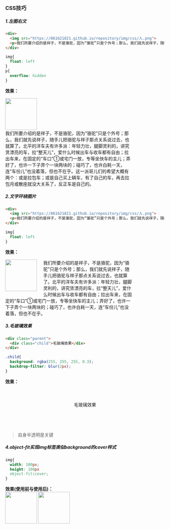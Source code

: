 ### CSS技巧  
##### 1.左图右文  
``` html
<div>
  <img src="https://861621821.github.io/repository/img/css/人.png">
  <p>我们所要介绍的是祥子，不是骆驼，因为“骆驼”只是个外号；那么，我们就先说祥子，随手儿把骆驼与祥子那点关系说过去，也就算了。北平的洋车夫有许多派：年轻力壮，腿脚灵利的，讲究赁漂亮的车，拉“整天儿”，爱什么时候出车与收车都有自由；拉出车来，在固定的“车口”①或宅门一放，专等坐快车的主儿；弄好了，也许一下子弄个一块两块的；碰巧了，也许白耗一天，连“车份儿”也没着落，但也不在乎。这一派哥儿们的希望大概有两个：或是拉包车；或是自己买上辆车，有了自己的车，再去拉包月或散座就没大关系了，反正车是自己的。</p>
</div>
```
``` css
img{
  float: left
}
p{
  overflow: hidden
}
```
<b>效果：</b>
<div>
  <img src="https://861621821.github.io/repository/img/css/人.jpg" style="width: 100px; margin-right: 20px; float: left">
  <p style="width: 400px;overflow: hidden">我们所要介绍的是祥子，不是骆驼，因为“骆驼”只是个外号；那么，我们就先说祥子，随手儿把骆驼与祥子那点关系说过去，也就算了。北平的洋车夫有许多派：年轻力壮，腿脚灵利的，讲究赁漂亮的车，拉“整天儿”，爱什么时候出车与收车都有自由；拉出车来，在固定的“车口”①或宅门一放，专等坐快车的主儿；弄好了，也许一下子弄个一块两块的；碰巧了，也许白耗一天，连“车份儿”也没着落，但也不在乎。这一派哥儿们的希望大概有两个：或是拉包车；或是自己买上辆车，有了自己的车，再去拉包月或散座就没大关系了，反正车是自己的。</p>
</div>  

##### 2.文字环绕图片  
``` html
<div>
  <img src="https://861621821.github.io/repository/img/css/人.png">
  <p>我们所要介绍的是祥子，不是骆驼，因为“骆驼”只是个外号；那么，我们就先说祥子，随手儿把骆驼与祥子那点关系说过去，也就算了。北平的洋车夫有许多派：年轻力壮，腿脚灵利的，讲究赁漂亮的车，拉“整天儿”，爱什么时候出车与收车都有自由；拉出车来，在固定的“车口”①或宅门一放，专等坐快车的主儿；弄好了，也许一下子弄个一块两块的；碰巧了，也许白耗一天，连“车份儿”也没着落，但也不在乎。</p>
</div>
```
``` css
img{
  float: left
}
```
<b>效果：</b>
<div>
  <img src="https://861621821.github.io/repository/img/css/人.jpg" style="width: 100px; margin: 0 20px 20px 0; float: left">
  <p style="width: 400px;">我们所要介绍的是祥子，不是骆驼，因为“骆驼”只是个外号；那么，我们就先说祥子，随手儿把骆驼与祥子那点关系说过去，也就算了。北平的洋车夫有许多派：年轻力壮，腿脚灵利的，讲究赁漂亮的车，拉“整天儿”，爱什么时候出车与收车都有自由；拉出车来，在固定的“车口”①或宅门一放，专等坐快车的主儿；弄好了，也许一下子弄个一块两块的；碰巧了，也许白耗一天，连“车份儿”也没着落，但也不在乎。</p>
</div>  

##### 3.毛玻璃效果
``` html
<div class="parent">
  <div class="child">毛玻璃效果</div>
</div>
```
``` css
.child{
  background: rgba(255, 255, 255, 0.3);
  backdrop-filter: blur(2px);
}
```
<b>效果：</b>
<div class="parent" style="height: 100px; padding: 10px; background: url('https://861621821.github.io/repository/img/css/人.jpg') center repeat">
  <div class="child" style="background: rgba(255, 255, 255, 0.3);backdrop-filter: blur(2px); line-height: 80px ;text-align: center">毛玻璃效果</div>
</div>  

> 自身半透明是关键  

##### 4.object-fit实现img标签类似background的cover样式
``` css
img{
  width: 100px;
  height: 100px
  object-fit:cover;
}
```
<b>效果(使用前与使用后)：</b>  
<img src="https://861621821.github.io/repository/img/css/人01.jpg" style="width: 100px; height: 100px">
<img src="https://861621821.github.io/repository/img/css/人01.jpg" style="object-fit:cover; width: 100px; height: 100px">  

